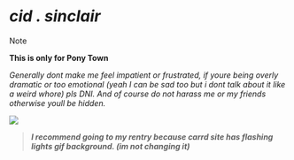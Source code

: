 # *cid . sinclair*
> [!note]
> **This is only for Pony Town**

*Generally dont make me feel impatient or frustrated, if youre being overly dramatic or too emotional (yeah I can be sad too but i dont talk about it like a weird whore) pls DNI. And of course do not harass me or my friends otherwise youll be hidden.*

![](https://images-ext-2.discordapp.net/external/cSBkpDZ2dv3uoTWD3R8HK-hDsHG4AiU7MXwg5abNYRI/https/cdn.discordapp.com/emojis/860670284751437838.gif?width=96&height=96)

> ***I recommend going to my rentry because carrd site has flashing lights gif background. (im not changing it)***
